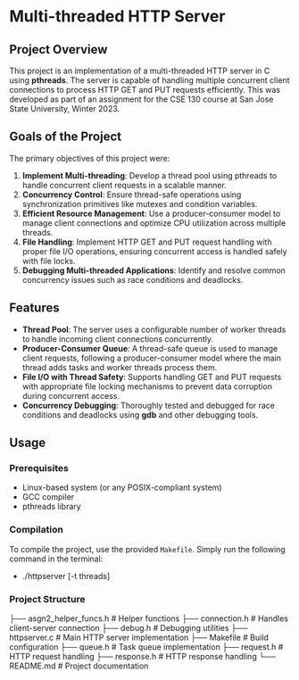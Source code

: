 # Multi-threaded HTTP Server

## Project Overview

This project is an implementation of a multi-threaded HTTP server in C using **pthreads**. The server is capable of handling multiple concurrent client connections to process HTTP GET and PUT requests efficiently. This was developed as part of an assignment for the CSE 130 course at San Jose State University, Winter 2023.

## Goals of the Project

The primary objectives of this project were:
1. **Implement Multi-threading**: Develop a thread pool using pthreads to handle concurrent client requests in a scalable manner.
2. **Concurrency Control**: Ensure thread-safe operations using synchronization primitives like mutexes and condition variables.
3. **Efficient Resource Management**: Use a producer-consumer model to manage client connections and optimize CPU utilization across multiple threads.
4. **File Handling**: Implement HTTP GET and PUT request handling with proper file I/O operations, ensuring concurrent access is handled safely with file locks.
5. **Debugging Multi-threaded Applications**: Identify and resolve common concurrency issues such as race conditions and deadlocks.

## Features

- **Thread Pool**: The server uses a configurable number of worker threads to handle incoming client connections concurrently.
- **Producer-Consumer Queue**: A thread-safe queue is used to manage client requests, following a producer-consumer model where the main thread adds tasks and worker threads process them.
- **File I/O with Thread Safety**: Supports handling GET and PUT requests with appropriate file locking mechanisms to prevent data corruption during concurrent access.
- **Concurrency Debugging**: Thoroughly tested and debugged for race conditions and deadlocks using **gdb** and other debugging tools.

## Usage

### Prerequisites

- Linux-based system (or any POSIX-compliant system)
- GCC compiler
- pthreads library

### Compilation

To compile the project, use the provided `Makefile`. Simply run the following command in the terminal:
- ./httpserver [-t threads] <port>

### Project Structure
├── asgn2_helper_funcs.h     # Helper functions
├── connection.h             # Handles client-server connection
├── debug.h                  # Debugging utilities
├── httpserver.c             # Main HTTP server implementation
├── Makefile                 # Build configuration
├── queue.h                  # Task queue implementation
├── request.h                # HTTP request handling
├── response.h               # HTTP response handling
└── README.md                # Project documentation



